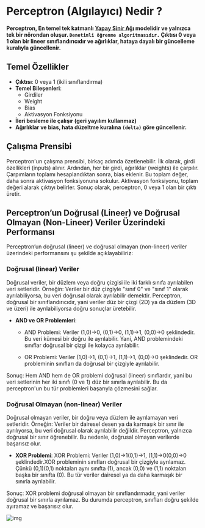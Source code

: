 
# Perceptron (Algılayıcı) Nedir ?
**Perceptron, En temel tek katmanlı [Yapay Sinir Ağı](../README.md) modelidir ve yalnızca tek bir nörondan oluşur. `Denetimli öğrenme algoritmasıdır.` Çıktısı 0 veya 1 olan bir lineer sınıflandırıcıdır ve ağırlıklar, hataya dayalı bir güncelleme kuralıyla güncellenir.**


## Temel Özellikler
- **Çıktısı**: 0 veya 1 (ikili sınıflandırma)
- **Temel Bileşenleri**:
    * Girdiler
    * Weight
    * Bias
    * Aktivasyon Fonksiyonu
- **İleri besleme ile çalışır (geri yayılım kullanmaz)** 
- **Ağırlıklar ve bias, hata düzeltme kuralına `(delta)` göre güncellenir.**

## Çalışma Prensibi
Perceptron'un çalışma prensibi, birkaç adımda özetlenebilir. İlk olarak, girdi özellikleri (inputs) alınır. Ardından, her bir girdi, ağırlıklar (weights) ile çarpılır. Çarpımların toplamı hesaplandıktan sonra, bias eklenir. Bu toplam değer, daha sonra aktivasyon fonksiyonuna sokulur. Aktivasyon fonksiyonu, toplam değeri alarak çıktıyı belirler. Sonuç olarak, perceptron, 0 veya 1 olan bir çıktı üretir.

## Perceptron’un Doğrusal (Lineer) ve Doğrusal Olmayan (Non-Lineer) Veriler Üzerindeki Performansı
Perceptron’un doğrusal (lineer) ve doğrusal olmayan (non-lineer) veriler üzerindeki performansını şu şekilde açıklayabiliriz:

### Doğrusal (linear) Veriler
Doğrusal veriler, bir düzlem veya doğru çizgisi ile iki farklı sınıfa ayrılabilen veri setleridir.
Örneğin: Veriler bir düz çizgiyle "sınıf 0" ve "sınıf 1" olarak ayrılabiliyorsa, bu veri doğrusal olarak ayrılabilir demektir.
Perceptron, doğrusal bir sınıflandırıcıdır, yani veriler düz bir çizgi (2D) ya da düzlem (3D ve üzeri) ile ayrılabiliyorsa doğru sonuçlar üretebilir.

- **AND ve OR Problemleri**:
    * AND Problemi: Veriler (1,0)→0, (0,1)→0, (1,1)→1, (0,0)→0 şeklindedir.
    Bu veri kümesi bir doğru ile ayrılabilir. Yani, AND problemindeki sınıflar doğrusal bir çizgi ile kolayca ayrılabilir.

    * OR Problemi: Veriler (1,0)→1, (0,1)→1, (1,1)→1, (0,0)→0 şeklindedir.
    OR probleminin sınıfları da doğrusal bir çizgiyle ayrılabilir.

Sonuç: Hem AND hem de OR problemi doğrusal (lineer) sınıflardır, yani bu veri setlerinin her iki sınıfı (0 ve 1) düz bir sınırla ayrılabilir. Bu da perceptron'un bu tür problemleri başarıyla çözmesini sağlar.

### Doğrusal Olmayan (non-linear) Veriler
Doğrusal olmayan veriler, bir doğru veya düzlem ile ayrılamayan veri setleridir.
Örneğin: Veriler bir dairesel desen ya da karmaşık bir sınır ile ayrılıyorsa, bu veri doğrusal olarak ayrılabilir değildir.
Perceptron, yalnızca doğrusal bir sınır öğrenebilir. Bu nedenle, doğrusal olmayan verilerde başarısız olur.

- **XOR Problemi**:
    XOR Problemi: Veriler (1,0)→1(0,1)→1, (1,1)→0(0,0)→0 şeklindedir.XOR probleminin sınıfları doğrusal bir çizgiyle ayrılamaz. Çünkü (0,1)(0,1) noktaları aynı sınıfta (1), ancak (0,0) ve (1,1) noktaları başka bir sınıfta (0). Bu tür veriler dairesel ya da daha karmaşık bir sınırla ayrılabilir.

Sonuç: XOR problemi doğrusal olmayan bir sınıflandırmadır, yani veriler doğrusal bir sınırla ayrılamaz. Bu durumda perceptron, sınıfları doğru şekilde ayıramaz ve başarısız olur.


![img](https://miro.medium.com/v2/resize:fit:1400/1*9wJLAp_0xxMdyCKxO8_LcQ.jpeg)